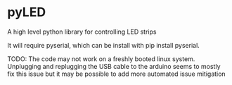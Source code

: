 # pyLED
A high level python library for controlling LED strips

It will require pyserial, which can be install with pip install pyserial.

TODO: The code may not work on a freshly booted linux system. Unplugging and replugging the USB cable to the arduino seems to mostly fix this issue but it may be possible to add more automated issue mitigation

